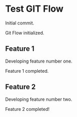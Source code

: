 # Test GIT Flow

Initial commit.

Git Flow initialized.

## Feature 1

Developing feature number one.

Feature 1 completed.

## Feature 2

Developing feature number two.

Feature 2 completed!